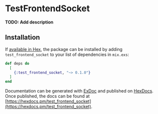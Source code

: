 # TestFrontendSocket

**TODO: Add description**

## Installation

If [available in Hex](https://hex.pm/docs/publish), the package can be installed
by adding `test_frontend_socket` to your list of dependencies in `mix.exs`:

```elixir
def deps do
  [
    {:test_frontend_socket, "~> 0.1.0"}
  ]
end
```

Documentation can be generated with [ExDoc](https://github.com/elixir-lang/ex_doc)
and published on [HexDocs](https://hexdocs.pm). Once published, the docs can
be found at [https://hexdocs.pm/test_frontend_socket](https://hexdocs.pm/test_frontend_socket).

